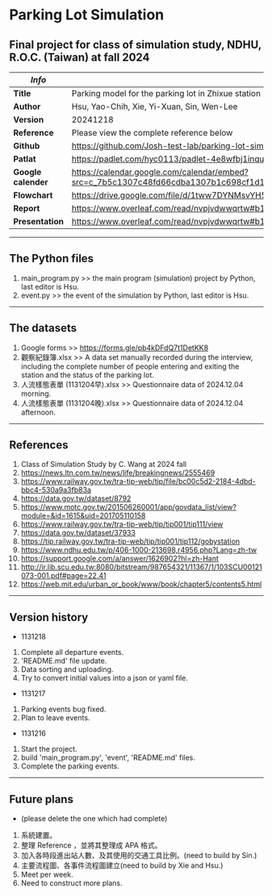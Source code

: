 # Parking Lot Simulation
## Final project for class of simulation study, NDHU, R.O.C. (Taiwan) at fall 2024

|*Info*              |*contents*                                                     |
|--------------------|---------------------------------------------------------------|
**Title**            | Parking model for the parking lot in Zhixue station
**Author**           | Hsu, Yao-Chih, Xie, Yi-Xuan, Sin, Wen-Lee
**Version**          | 20241218
**Reference**        | Please view the complete reference below
**Github**           | https://github.com/Josh-test-lab/parking-lot-simulation/
**Patlat**           | https://padlet.com/hyc0113/padlet-4e8wfbj1inqu66jo
**Google calender**  | https://calendar.google.com/calendar/embed?src=c_7b5c1307c48fd66cdba1307b1c698cf1d1f71d90f64bf6466efbace8e6649e35%40group.calendar.google.com
**Flowchart**        | https://drive.google.com/file/d/1tww7DYNMsvYH5C0S-FqWZNH1lViOU0wo/view?usp=drive_link
**Report**           | https://www.overleaf.com/read/nvpjvdwwqrtw#b10bf7
**Presentation**     | https://www.overleaf.com/read/nvpjvdwwqrtw#b10bf7

--------------------------------------------------------------------------------------
## The Python files
1. main_program.py >> the main program (simulation) project by Python, last editor is Hsu.
2. event.py        >> the event of the simulation by Python, last editor is Hsu.

--------------------------------------------------------------------------------------
## The datasets
1. Google forms                 >> https://forms.gle/pb4kDFdQ7t1DetKK8
2. 觀察紀錄簿.xlsx               >> A data set manually recorded during the interview, including the complete number of people entering and exiting the station and the status of the parking lot.
4. 人流樣態表單 (1131204早).xlsx >> Questionnaire data of 2024.12.04 morning.
5. 人流樣態表單 (1131204晚).xlsx >> Questionnaire data of 2024.12.04 afternoon.

--------------------------------------------------------------------------------------
## References
1. Class of Simulation Study by C. Wang at 2024 fall
2. https://news.ltn.com.tw/news/life/breakingnews/2555469
3. https://www.railway.gov.tw/tra-tip-web/tip/file/bc00c5d2-2184-4dbd-bbc4-530a9a3fb83a
4. https://data.gov.tw/dataset/8792
5. https://www.motc.gov.tw/201506260001/app/govdata_list/view?module=&id=1615&uid=201705110158
6. https://www.railway.gov.tw/tra-tip-web/tip/tip001/tip111/view
7. https://data.gov.tw/dataset/37933
8. https://tip.railway.gov.tw/tra-tip-web/tip/tip001/tip112/gobystation
9. https://www.ndhu.edu.tw/p/406-1000-213698,r4956.php?Lang=zh-tw
10. https://support.google.com/a/answer/1626902?hl=zh-Hant
11. http://ir.lib.scu.edu.tw:8080/bitstream/987654321/11367/1/103SCU00121073-001.pdf#page=22.41
12. https://web.mit.edu/urban_or_book/www/book/chapter5/contents5.html

--------------------------------------------------------------------------------------
## Version history
- 1131218
1. Complete all departure events.
2. 'README.md' file update.
3. Data sorting and uploading.
4. Try to convert initial values into a json or yaml file. 

- 1131217
1. Parking events bug fixed.
2. Plan to leave events.

- 1131216
1. Start the project.
2. build 'main_program.py', 'event', 'README.md' files.
3. Complete the parking events.

--------------------------------------------------------------------------------------
## Future plans
- (please delete the one which had complete)
1. 系統建置。
2. 整理 Reference ，並將其整理成 APA 格式。
3. 加入各時段進出站人數、及其使用的交通工具比例。(need to build by Sin.)
4. 主要流程圖、各事件流程圖建立(need to build by Xie and Hsu.)
5. Meet per week.
6. Need to construct more plans.
